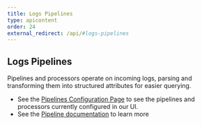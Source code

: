 ```yaml
---
title: Logs Pipelines
type: apicontent
order: 24
external_redirect: /api/#logs-pipelines
---
```


## Logs Pipelines

Pipelines and processors operate on incoming logs, parsing and transforming them into structured attributes for easier querying.

* See the [Pipelines Configuration Page][1] to see the pipelines and processors currently configured in our UI.
* See the [Pipeline documentation][2] to learn more

[1]: https://app.datadoghq.com/logs/pipelines
[2]: https://docs.datadoghq.com/logs/processing
